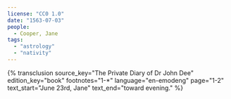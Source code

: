 ```yaml
---
license: "CC0 1.0"
date: "1563-07-03"
people:
  - Cooper, Jane
tags:
  - "astrology"
  - "nativity"
---
```

{% transclusion
  source_key="The Private Diary of Dr John Dee"
  edition_key="book"
  footnotes="1-*"
  language="en-emodeng"
  page="1-2"
  text_start="June 23rd, Jane"
  text_end="toward evening."
%}
